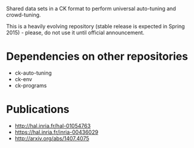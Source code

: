 Shared data sets in a CK format to perform 
universal auto-tuning and crowd-tuning.

This is a heavily evolving repository 
(stable release is expected in Spring 2015) - 
please, do not use it until official announcement.

Dependencies on other repositories
==================================
* ck-auto-tuning
* ck-env
* ck-programs


Publications
============
* http://hal.inria.fr/hal-01054763
* https://hal.inria.fr/inria-00436029
* http://arxiv.org/abs/1407.4075
